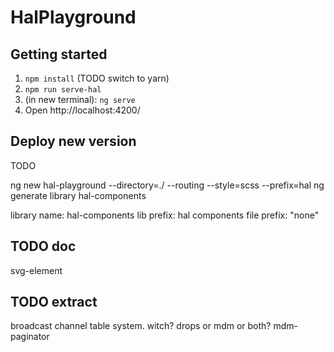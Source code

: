 # HalPlayground

## Getting started
1. `npm install` (TODO switch to yarn)
2. `npm run serve-hal`
3. (in new terminal): `ng serve`
4. Open http://localhost:4200/

## Deploy new version 
TODO

ng new hal-playground --directory=./ --routing --style=scss --prefix=hal
ng generate library hal-components

library name: hal-components
lib prefix: hal
components file prefix: "none"




## TODO doc
svg-element


## TODO extract
broadcast channel
table system. witch? drops or mdm or both?
mdm-paginator